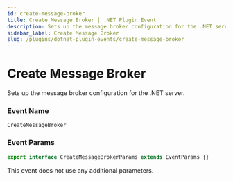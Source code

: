 ```yaml
---
id: create-message-broker
title: Create Message Broker | .NET Plugin Event
description: Sets up the message broker configuration for the .NET server.
sidebar_label: Create Message Broker
slug: /plugins/dotnet-plugin-events/create-message-broker
---
```


# Create Message Broker


Sets up the message broker configuration for the .NET server.

### Event Name

`CreateMessageBroker`

### Event Params

```ts
export interface CreateMessageBrokerParams extends EventParams {}
```

This event does not use any additional parameters.